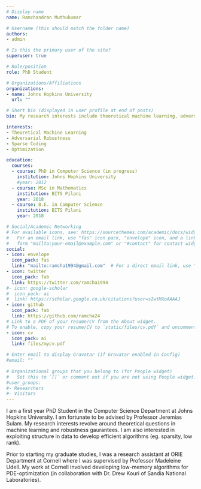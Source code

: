 ```yaml
---
# Display name
name: Ramchandran Muthukumar

# Username (this should match the folder name)
authors:
- admin

# Is this the primary user of the site?
superuser: true

# Role/position
role: PhD Student

# Organizations/Affiliations
organizations:
- name: Johns Hopkins University
  url: ""

# Short bio (displayed in user profile at end of posts)
bio: My research interests include theoretical machine learning, adversarial robustness and sparse coding.

interests:
- Theoretical Machine Learning 
- Adversarial Robustness
- Sparse Coding
- Optimization

education:
  courses:
  - course: PhD in Computer Science (in progress)
    institution: Johns Hopkins University
    #year: 2012
  - course: MSc in Mathematics
    institution: BITS Pilani
    year: 2018
  - course: B.E. in Computer Science
    institution: BITS Pilani
    year: 2018

# Social/Academic Networking
# For available icons, see: https://sourcethemes.com/academic/docs/widgets/#icons
#   For an email link, use "fas" icon pack, "envelope" icon, and a link in the
#   form "mailto:your-email@example.com" or "#contact" for contact widget.
social:
- icon: envelope
  icon_pack: fas
  link: "mailto:ramcha1994@gmail.com"  # For a direct email link, use "mailto:test@example.org".
- icon: twitter
  icon_pack: fab
  link: https://twitter.com/ramcha1994
#- icon: google-scholar
#  icon_pack: ai
#  link: https://scholar.google.co.uk/citations?user=sIwtMXoAAAAJ
- icon: github
  icon_pack: fab
  link: https://github.com/ramcha24
# Link to a PDF of your resume/CV from the About widget.
# To enable, copy your resume/CV to `static/files/cv.pdf` and uncomment the lines below.  
- icon: cv
  icon_pack: ai
  link: files/mycv.pdf

# Enter email to display Gravatar (if Gravatar enabled in Config)
#email: ""
  
# Organizational groups that you belong to (for People widget)
#   Set this to `[]` or comment out if you are not using People widget.  
#user_groups:
#- Researchers
#- Visitors
---
```


I am a first year PhD Student in the Computer Science Department at Johns Hopkins University. I am fortunate to be advised by Professor Jeremias Sulam. My research interests revolve around theoretical questions in machine learning and robustness gaurantees. I am also interested in exploiting structure in data to develop efficient algorithms (eg. sparsity, low rank). 


Prior to starting my graduate studies, I was a research assistant at ORIE Department at Cornell where I was supervised by Professor Madeleine Udell. My work at Cornell involved developing low-memory algorithms for PDE-optimization (in collaboration with Dr. Drew Kouri of Sandia National Laboratories).    


